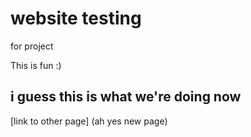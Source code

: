# website testing
for project

This is fun :)

## i guess this is what we're doing now

[link to other page] (ah yes new page)
